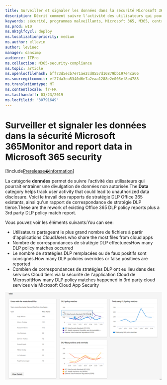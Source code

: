 ```yaml
---
title: Surveiller et signaler les données dans la sécurité Microsoft 365
description: Décrit comment suivre l'activité des utilisateurs qui pourrait entraîner une divulgation de données non autorisée.
keywords: sécurité, programmes malveillants, Microsoft 365, M365, centre de sécurité, moniteur, rapport, données
ms.prod: w10
ms.mktglfcycl: deploy
ms.localizationpriority: medium
ms.author: ellevin
author: levinec
manager: dansimp
audience: ITPro
ms.collection: M365-security-compliance
ms.topic: article
ms.openlocfilehash: bff73d5ecb7e71ae2cd8557d16879bb197e4ca66
ms.sourcegitcommit: ef27da3ea5340d6e7a2eaa1288e2e005ef8e4788
ms.translationtype: MT
ms.contentlocale: fr-FR
ms.lasthandoff: 03/23/2019
ms.locfileid: "30791649"
---
```

# <a name="monitor-and-report-data-in-microsoft-365-security"></a><span data-ttu-id="54ffd-104">Surveiller et signaler les données dans la sécurité Microsoft 365</span><span class="sxs-lookup"><span data-stu-id="54ffd-104">Monitor and report data in Microsoft 365 security</span></span>

[!include[Prerelease�information](prerelease.md)]

<span data-ttu-id="54ffd-105">La catégorie **données** permet de suivre l'activité des utilisateurs qui pourrait entraîner une divulgation de données non autorisée.</span><span class="sxs-lookup"><span data-stu-id="54ffd-105">The **Data** category helps track user activity that could lead to unauthorized data disclosure.</span></span> <span data-ttu-id="54ffd-106">Voici le travail des rapports de stratégie DLP Office 365 existants, ainsi qu'un rapport de correspondance de stratégie DLP tierce.</span><span class="sxs-lookup"><span data-stu-id="54ffd-106">These are the rework of existing Office 365 DLP policy reports plus a 3rd party DLP policy match report.</span></span>

<span data-ttu-id="54ffd-107">Vous pouvez voir les éléments suivants:</span><span class="sxs-lookup"><span data-stu-id="54ffd-107">You can see:</span></span>

* <span data-ttu-id="54ffd-108">Utilisateurs partageant le plus grand nombre de fichiers à partir d'applications Cloud</span><span class="sxs-lookup"><span data-stu-id="54ffd-108">Users who share the most files from cloud apps</span></span>
* <span data-ttu-id="54ffd-109">Nombre de correspondances de stratégie DLP effectuées</span><span class="sxs-lookup"><span data-stu-id="54ffd-109">How many DLP policy matches occurred</span></span>
* <span data-ttu-id="54ffd-110">Le nombre de stratégies DLP remplacées ou de faux positifs sont consignés.</span><span class="sxs-lookup"><span data-stu-id="54ffd-110">How many DLP policies overrides or false positives are reported</span></span>
* <span data-ttu-id="54ffd-111">Combien de correspondances de stratégies DLP ont eu lieu dans des services Cloud tiers via la sécurité de l'application Cloud de Microsoft</span><span class="sxs-lookup"><span data-stu-id="54ffd-111">How many DLP policy matches happened in 3rd party cloud services via Microsoft Cloud App Security</span></span>

![Catégorie données de la page surveillance des rapports &](./media/security-docs/data.png)